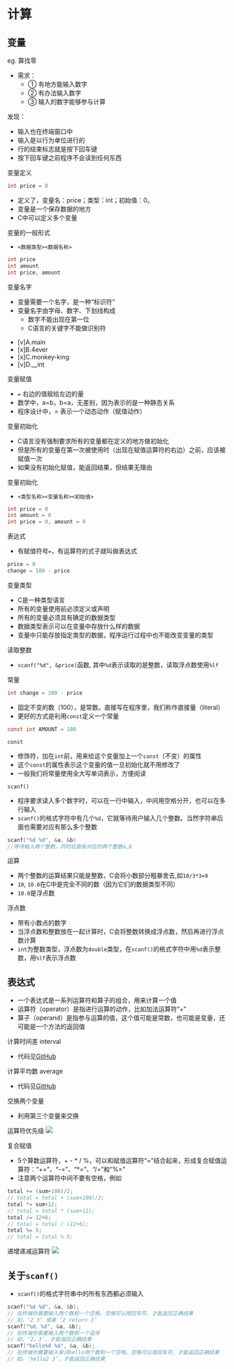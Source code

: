 <!--
 * @Date: 2020-07-05 17:17:55
 * @Author: Dai Zhechen
 * @Github: https://github.com/zhechendai
 * @LastEditTime: 2020-07-05 21:21:49
 * @Copyright ©️ 2020 Dai Zhechen. All Rights Reserved.
--> 

计算
====

变量
----

eg. 算找零
- 需求：
    - ① 有地方能输入数字
    - ② 有办法输入数字
    - ③ 输入的数字能够参与计算

发现：
* 输入也在终端窗口中
* 输入是以行为单位进行的
* 行的结束标志就是按下回车键
* 按下回车键之前程序不会读到任何东西

变量定义

```c
int price = 0
```
* 定义了，变量名：price；类型：int；初始值：0。
* 变量是一个保存数据的地方
* C中可以定义多个变量

变量的一般形式
* `<数据类型><数据名称>`
```c
int price
int amount
int price, amount
```

变量名字
* 变量需要一个名字，是一种“标识符”
* 变量名字由字母、数字、下划线构成
  * 数字不能出现在第一位
  * C语言的关键字不能做识别符  
- [v]A.main
- [x]B.4ever
- [x]C.monkey-king
- [v]D.__int

变量赋值
* `=` 右边的值赋给左边的量
* 数学中，a=b，b=a，无差别，因为表示的是一种静态关系
* 程序设计中，= 表示一个动态动作（赋值动作）

变量初始化
* C语言没有强制要求所有的变量都在定义的地方做初始化
* 但是所有的变量在第一次被使用时（出现在赋值运算符的右边）之前，应该被赋值一次
* 如果没有初始化赋值，能返回结果，但结果无理由

变量初始化
* `<类型名称><变量名称><初始值>`

```c
int price = 0
int amount = 0
int price = 0, amount = 0
```

表达式
* 有赋值符号`=`，有运算符的式子就叫做表达式

```c
price = 0
change = 100 - price
```

变量类型
* C是一种类型语言
* 所有的变量使用前必须定义或声明
* 所有的变量必须具有确定的数据类型
* 数据类型表示可以在变量中存放什么样的数据
* 变量中只能存放指定类型的数据，程序运行过程中也不能改变变量的类型

读取整数
* `scanf("%d", &price)`函数, 其中`%d`表示读取的是整数，读取浮点数使用`%lf`

常量

```c
int change = 100 - price
```

* 固定不变的数（100），是常数。直接写在程序里，我们称作直接量（literal）
* 更好的方式是利用`const`定义一个常量

```c
const int AMOUNT = 100
```

`const`
* 修饰符，加在`int`前，用来给这个变量加上一个`const`（不变）的属性
* 这个`const`的属性表示这个变量的值一旦初始化就不用修改了
* 一般我们将常量使用全大写单词表示，方便阅读

`scanf()`
* 程序要求读入多个数字时，可以在一行中输入，中间用空格分开，也可以在多行输入
* `scanf()`的格式字符中有几个`%d`，它就等待用户输入几个整数。当然字符串后面也需要对应有那么多个整数

```c
scanf("%d %d", &a, &b)
//等待输入两个整数，同时后面有对应的两个整数a,b
```
运算

* 两个整数的运算结果只能是整数，C会将小数部分粗暴舍去,如`10/3*3=9`
* `10`, `10.0`在C中是完全不同的数（因为它们的数据类型不同）
* `10.0`是浮点数

浮点数
* 带有小数点的数字
* 当浮点数和整数放在一起计算时，C会将整数转换成浮点数，然后再进行浮点数计算
* `int`为整数类型，浮点数为`double`类型，在`scanf()`的格式字符中用`%d`表示整数，用`%lf`表示浮点数

表达式
----

* 一个表达式是一系列运算符和算子的组合，用来计算一个值
* 运算符（operator）是指进行运算的动作，比如加法运算符“+”
* 算子（operand）是指参与运算的值，这个值可能是常数，也可能是变量，还可能是一个方法的返回值

计算时间差 interval

* 代码见[GitHub](https://github.com/zhechendai/C-Programming-ZJU/tree/master/week1)

计算平均数 average

* 代码见[GitHub](https://github.com/zhechendai/C-Programming-ZJU/tree/master/week1)

交换两个变量
* 利用第三个变量来交换

运算符优先级
![](https://gitbook-daizhechen.oss-cn-hangzhou.aliyuncs.com/notesstack/%E8%BF%90%E7%AE%97%E7%AC%A6%E4%BC%98%E5%85%88%E7%BA%A7.PNG)

复合赋值
* 5个算数运算符，+ - * / %，可以和赋值运算符“=”结合起来，形成复合赋值运算符：“+=”、“-=”、“*=”、“/=”和“%=”
* 注意两个运算符中间不要有空格，例如

```c
total += (sum+100)/2;
// total = total + (sum+100)/2;
total *= sum+12;
// total = total * (sum+12);
total /= 12+6;
// total = total / (12+6);
total %= 5;
// total = total % 5;
```

递增递减运算符
![](https://gitbook-daizhechen.oss-cn-hangzhou.aliyuncs.com/notesstack/count.jpeg)

关于`scanf()`
----

* `scanf()`的格式字符串中的所有东西都必须输入

```c
scanf("%d %d", &a, &b);
// 在终端你需要输入两个数和一个空格，空格可以用回车符，才能返回正确结果
// 如，‘2 3’ 或者 ‘2 return 3’
scanf("%d，%d", &a, &b);
// 在终端你需要输入两个数和一个逗号
// 如，‘2，3’，才能返回正确结果
scanf("hello%d %d", &a, &b);
// 在终端你需要输入单词hello两个数和一个空格，空格可以用回车符，才能返回正确结果
// 如，‘hello2 3’，才能返回正确结果
```